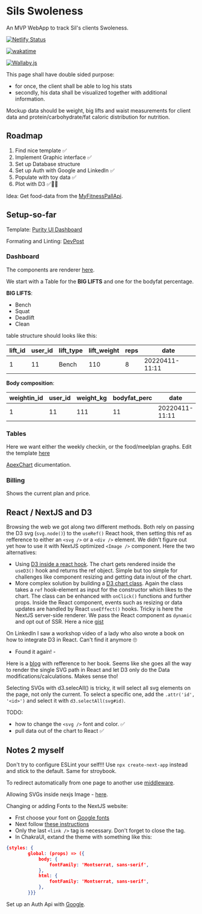 # Sils Swoleness

An MVP WebApp to track Sil's clients Swoleness.

[![Netlify Status](https://api.netlify.com/api/v1/badges/3b5d21b5-8fbc-4e96-8bf9-d4043e0f2db5/deploy-status)](https://app.netlify.com/sites/swolestats/deploys)

[![wakatime](https://wakatime.com/badge/user/7a513365-0545-491c-84a3-bf3da983924a/project/cfc26252-77f4-4107-8d95-8607319b2ba9.svg)](https://wakatime.com/badge/user/7a513365-0545-491c-84a3-bf3da983924a/project/cfc26252-77f4-4107-8d95-8607319b2ba9)

[![Wallaby.js](https://img.shields.io/badge/wallaby.js-powered-g.svg?logo=github)](https://wallabyjs.com/oss/)

This page shall have double sided purpose:

-   for once, the client shall be able to log his stats
-   secondly, his data shall be visualized together with additional information.

Mockup data should be weight, big lifts and waist measurements for client data and protein/carbohydrate/fat caloric distribution for nutrition.

## Roadmap

1. Find nice template ✅
1. Implement Graphic interface ✅
1. Set up Database structure 
1. Set up Auth with Google and LinkedIn ✅
1. Populate with toy data ✅
1. Plot with D3 ✅🏴‍☠️

Idea: Get food-data from the [MyFitnessPallApi](https://myfitnesspalapi.com/).

## Setup-so-far

Template: [Purity UI Dashboard](https://demos.creative-tim.com/purity-ui-dashboard)

Formating and Linting: [DevPost](https://dev.to/chgldev/getting-prettier-eslint-and-vscode-to-work-together-3678)

### Dashboard

The components are renderer [here](src/views/Dashboard/Dashboard/index.js).

We start with a Table for the **BIG LIFTS** and one for the bodyfat percentage.

**BIG LIFTS**:

-   Bench
-   Squat
-   Deadlift
-   Clean

table structure should looks like this:

| lift_id | user_id | lift_type | lift_weight | reps | date           |
| ------- | ------- | --------- | ----------- | ---- | -------------- |
| 1       | 11      | Bench     | 110         | 8    | 20220411-11:11 |

**Body composition**:

| weightin_id | user_id | weight_kg | bodyfat_perc | date           |
| ----------- | ------- | --------- | ------------ | -------------- |
| 1           | 11      | 111       | 11           | 20220411-11:11 |

### Tables

Here we want either the weekly checkin, or the food/meelplan graphs.
Edit the template [here](src/views/Dashboard/Tables/index.js)

[ApexChart](https://apexcharts.com/docs/series/) dicumentation.

### Billing

Shows the current plan and price.

## React / NextJS and D3

Browsing the web we got along two different methods. Both rely on passing the D3 svg (`svg.node()`) to the `useRef()` React hook, then setting this ref as refference to either an `<svg />` or a `<div />` element. We didn't figure out yet how to use it with NextJS optimized `<Image />` component. Here the two alternatives:

-   Using [D3 inside a react hook](https://www.pluralsight.com/guides/using-d3.js-inside-a-react-app). The chart gets rendered inside the `useD3()` hook and returns the ref object. Simple but too simple for challenges like component resizing and getting data in/out of the chart.
-   More complex solution by building a [D3 chart class](https://levelup.gitconnected.com/react-hooks-and-d3-39be1d900fb). Again the class takes a `ref` hook-element as input for the constructor which likes to the chart. The class can be enhanced with `onClick()` functions and further props. Inside the React component, events such as resizing or data updates are handled by React `useEffect()` hooks. Tricky is here the NextJS server-side renderer. We pass the React component as `dynamic` and opt out of SSR. Here a nice [gist](https://gist.github.com/stopyransky/fe3fd908055be08f2c8df4600962ff0e#file-reactcomponent-js)

On LinkedIn I saw a workshop video of a lady who also wrote a book on how to integrate D3 in React. Can't find it anymore 🙄

-   Found it again! -

Here is a [blog](https://wattenberger.com/blog/react-and-d3) with refference to her book. Seems like she goes all the way to render the single SVG path in React and let D3 only do the Data modifications/calculations. Makes sense tho!

Selecting SVGs with d3.selecAll() is tricky, it will select all svg elements on the page, not only the current. To select a specific one, add the `.attr('id', '<id>')` and select it with `d3.selectAll(svg#id)`.

TODO:

-   how to change the `<svg />` font and color. ✅
-   pull data out of the chart to React ✅

## Notes 2 myself

Don't try to configure ESLint your self!!! Use `npx create-next-app` instead and stick to the default.
Same for stroybook.

To redirect automatically from one page to another use [middleware](https://nextjs.org/docs/messages/middleware-relative-urls).

Allowing SVGs inside nexjs Image - [here](https://nextjs.org/docs/api-reference/next/image#dangerously-allow-svg).

Changing or adding Fonts to the NextJS website:

-   Frst choose your font on [Google fonts](https://fonts.google.com/specimen/Montserrat)
-   Next follow [these instructions](https://nextjs.org/docs/basic-features/font-optimization)
-   Only the last `<link />` tag is necessary. Don't forget to close the tag.
-   In ChakraUI, extand the theme with something like this:

```json
{styles: {
        global: (props) => ({
            body: {
                fontFamily: 'Montserrat, sans-serif',
            },
            html: {
                fontFamily: 'Montserrat, sans-serif',
            },
        }}}
```

Set up an Auth Api with [Google](https://support.google.com/googleapi/answer/6158849?hl=en).
